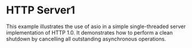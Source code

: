 # HTTP Server1

This example illustrates the use of asio in a simple single-threaded server implementation of HTTP 1.0. It demonstrates how to perform a clean shutdown by cancelling all outstanding asynchronous operations.
